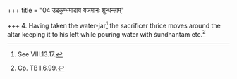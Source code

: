 +++
title = "04 उदकुम्भमादाय यजमानः शुन्धन्ताम्"

+++
4. Having taken the water-jar[^1] the sacrificer thrice moves around the altar keeping it to his left while pouring water with śundhantām etc.[^2]  


[^1]: See VIII.13.17.  

[^2]: Cp. TB I.6.99.   
